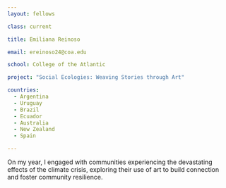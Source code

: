 ```yaml
---
layout: fellows

class: current

title: Emiliana Reinoso

email: ereinoso24@coa.edu

school: College of the Atlantic

project: "Social Ecologies: Weaving Stories through Art"

countries:
  - Argentina
  - Uruguay
  - Brazil
  - Ecuador
  - Australia
  - New Zealand
  - Spain

---
```


On my year, I engaged with communities experiencing the devastating effects of the climate crisis, exploring their use of art to build connection and foster community resilience. 

